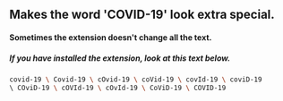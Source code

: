 ## Makes the word 'COVID-19' look extra special.
#### Sometimes the extension doesn't change all the text.



##### If you have installed the extension, look at this text below.

```sh
covid-19 \ Covid-19 \ cOvid-19 \ coVid-19 \ covId-19 \ coviD-19
\ COviD-19 \ cOVId-19 \ cOvId-19 \ CoViD-19 \ COVID-19
```
